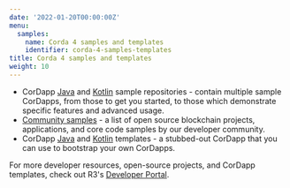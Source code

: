 ```yaml
---
date: '2022-01-20T00:00:00Z'
menu:
  samples:
    name: Corda 4 samples and templates
    identifier: corda-4-samples-templates
title: Corda 4 samples and templates
weight: 10
---
```


* CorDapp [Java](https://github.com/corda/samples-java) and [Kotlin](https://github.com/corda/samples-kotlin) sample repositories - contain multiple sample CorDapps, from those to get you started, to those which demonstrate specific features and advanced usage.
* [Community samples](https://www.corda.net/samples/) - a list of open source blockchain projects, applications, and core code samples by our developer community.
* CorDapp [Java](https://github.com/corda/cordapp-template-java) and [Kotlin](https://github.com/corda/cordapp-template-kotlin) templates - a stubbed-out CorDapp that you can use to bootstrap your own CorDapps.

For more developer resources, open-source projects, and CorDapp templates, check out R3's [Developer Portal](https://developer.r3.com/corda/).

